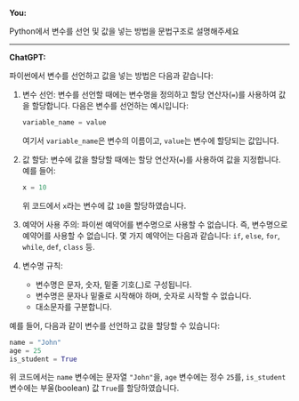 **You:**

Python에서 변수를 선언 및 값을 넣는 방법을 문법구조로 설명해주세요

* * *

**ChatGPT:**

파이썬에서 변수를 선언하고 값을 넣는 방법은 다음과 같습니다:

1. 변수 선언: 변수를 선언할 때에는 변수명을 정의하고 할당 연산자(` = `)를 사용하여 값을 할당합니다. 다음은 변수를 선언하는 예시입니다:
    
    ```python
    variable_name = value
    ```
    
    여기서 `variable_name`은 변수의 이름이고, `value`는 변수에 할당되는 값입니다.
    
2. 값 할당: 변수에 값을 할당할 때에는 할당 연산자(`=`)를 사용하여 값을 지정합니다. 예를 들어:
    
    ```python
    x = 10
    ```
    
    위 코드에서 `x`라는 변수에 값 `10`을 할당하였습니다.
    
3. 예약어 사용 주의: 파이썬 예약어를 변수명으로 사용할 수 없습니다. 즉, 변수명으로 예약어를 사용할 수 없습니다. 몇 가지 예약어는 다음과 같습니다: `if`, `else`, `for`, `while`, `def`, `class` 등.
    
4. 변수명 규칙:
    
    * 변수명은 문자, 숫자, 밑줄 기호(_)로 구성됩니다.
    * 변수명은 문자나 밑줄로 시작해야 하며, 숫자로 시작할 수 없습니다.
    * 대소문자를 구분합니다.

예를 들어, 다음과 같이 변수를 선언하고 값을 할당할 수 있습니다:

```python
name = "John"
age = 25
is_student = True
```

위 코드에서는 `name` 변수에는 문자열 `"John"`을, `age` 변수에는 정수 `25`를, `is_student` 변수에는 부울(boolean) 값 `True`를 할당하였습니다.